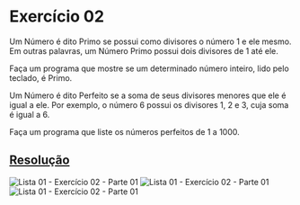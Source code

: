 # Exercício 02

Um Número é dito Primo se possui como divisores o número 1 e ele mesmo. Em outras palavras, um Número Primo possui dois divisores de 1 até ele.

Faça um programa que mostre se um determinado número inteiro, lido pelo teclado, é Primo.

Um Número é dito Perfeito se a soma de seus divisores menores que ele é igual a ele. Por exemplo, o número 6 possui os  divisores 1, 2 e 3, cuja soma é igual a 6.

Faça um programa que liste os números perfeitos de 1 a 1000.

## <a href="/codigo\Lista 01\Exercício 02\Program.cs">Resolução</a>

![Lista 01 - Exercício 02 - Parte 01](/img/Lista%2001%20-%20Exerc%C3%ADcio%2002%20-%20Parte%2001.png)
![Lista 01 - Exercício 02 - Parte 01](/img/Lista%2001%20-%20Exerc%C3%ADcio%2002%20-%20Parte%2002.png)
![Lista 01 - Exercício 02 - Parte 01](/img/Lista%2001%20-%20Exerc%C3%ADcio%2002%20-%20Parte%2003.png)